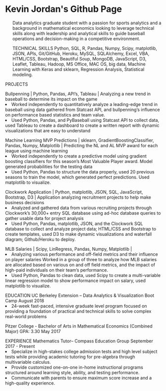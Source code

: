 # Kevin Jordan's Github Page

<ul>
Data analytics graduate student with a passion for sports analytics and a background in mathematical economics looking to leverage technical skills along with leadership and analytical skills to guide baseball operations and decision-making in a competitive environment. </ul>
<ul>
TECHNICAL SKILLS
Python, SQL, R, Pandas, Numpy, Scipy, matplotlib, JSON, APIs, Git/GitHub, Heroku, MySQL, SQLAlchemy, Excel, VBA, HTML/CSS, Bootstrap, Beautiful Soup, MongoDB, JavaScript, D3, Leaflet, Tableau, Hadoop, MS Office, MAC OS, big data, Machine Learning with Keras and sklearn, Regression Analysis, Statistical modeling. </ul>

PROJECTS	
  <ul></ul>
Bullpenning | Python, Pandas, API’s, Tableau  | 
Analyzing a new trend in baseball to determine its impact on the game

<li>Worked independently to quantitatively analyze a leading-edge trend in baseball using data gathered from Statcast API, and bullpenning’s influence on performance based statistics and team value.</li>
<li>Used Python, Pandas, and PyBaseball using Statcast API to collect data, used Tableau to create a dashboard to create a written report with dynamic visualizations that are easy to understand</li>
<ul></ul>
Machine Learning MVP Predictions  | sklearn, GradientBoostingClassifier, Pandas, Numpy, Matplotlib  |  
Predicting the NL and AL MVP award for each league using machine learning

<li>Worked independently to create a predictive model using gradient boosting classifiers for this season’s Most Valuable Player award. Model generated probabilities for the testing data</li>
<li>Used Python, Pandas to structure the data properly, used 20 previous seasons to train the model, which generated perfect predictions. Used matplotlib to visualize.</li>
<ul></ul>
Clockwork Application | Python, matplotlib, JSON, SQL, JavaScript, Bootstrap, D3 |
Application analyzing recruitment projects to help make business decisions 

<li>Analyzed and gathered data from various recruiting projects through Clockwork’s 30,000+ entry SQL database using ad-hoc database queries to gather usable data for project analysis</li>
<li>Used Python, Pandas, matplotlib, JSON, and the Clockwork SQL database to collect and analyze project data; HTML/CSS and Bootstrap to create templates, used D3 to make dynamic visualizations and waterfall diagram; Github/Heroku to deploy.</li>
<ul></ul>
MLB Salaries  | Scipy, LinRegress, Pandas, Numpy, Matplotlib  |   			                

<li>Analyzing various performance and off-field metrics and their influence on player salaries
Worked in a group of three to analyze how MLB salaries are allocated based on various on and off field metrics, and the impact of high-paid individuals on their team’s performance.</li>
<li>Used Python, Pandas to clean data, used Scipy to create a multi-variable linear regression model to show performance impact on salary, used matplotlib to visualize.</li>
<ul></ul>
EDUCATION	
UC Berkeley Extension – Data Analytics & Visualization Boot Camp		     		                                       August 2018
<li>24-week fast-paced, intensive graduate level program focused on providing a foundation of practical and technical skills to solve complex real-world problems</li>

Pitzer College - Bachelor of Arts in Mathematical Economics  (Combined Major)	GPA: 3.30        	                      May 2017
<ul></ul>
EXPERIENCE	
Mathematics Tutor– Compass Education Group					                                                  September 2017 - Present
<li>Specialize in high-stakes college admission tests and high level subject tests while providing academic tutoring for pre-algebra through multivariable calculus.</li>
<li>Provide customized one-on-one in-home instructional programs structured around learning style, ability, and testing performance.</li>
<li>Communicate with parents to ensure maximum score increase and a high-quality experience.</li>
